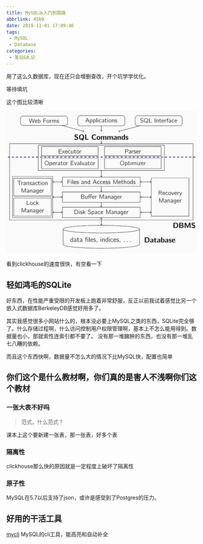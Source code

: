```yaml
---
title: MySQL从入门到跑路
abbrlink: 45b9
date: 2019-11-01 17:09:46
tags:
 - MySQL
 - Database
categories:
 - 笔记&札记
---
```


用了这么久数据库，现在还只会增删查改，开个坑学学优化。
<!-- more -->
等待填坑

这个图比较清晰

![](database-learning/db.webp)

看到clickhouse的速度很快，有空看一下

## 轻如鸿毛的SQLite

好东西，在性能严重受限的开发板上跑着非常舒服，反正以前我试着感觉比另一个嵌入式数据库BerkeleyDB感觉好用多了。

其实我感觉很多小网站什么的，根本没必要上MySQL之类的东西，SQLite完全够了。什么存储过程啊，什么访问控制用户权限管理啊，基本上不怎么能用得到。数据量也小，那就索性连索引都不要了。
没有那一堆臃肿的东西，也没有那一堆乱七八糟的依赖。

而且这个东西快啊，数据量不怎么大的情况下比MySQL快，配置也简单

## 你们这个是什么教材啊，你们真的是害人不浅啊你们这个教材

### 一张大表不好吗

>范式，什么范式？

课本上这个要新建一张表，那一张表，好多个表

### 隔离性

clickhouse那么快的原因就是一定程度上破坏了隔离性

### 原子性

MySQL在5.7以后支持了json，或许是感受到了Postgres的压力。

## 好用的干活工具

[mycli](https://github.com/dbcli/mycli) MySQL的cli工具，能高亮和自动补全
